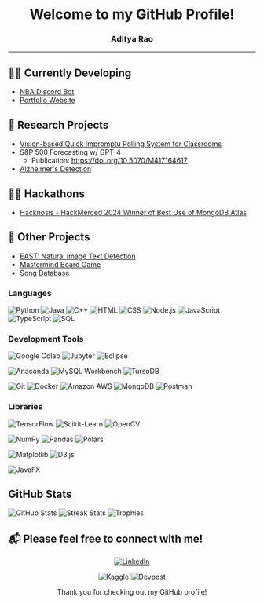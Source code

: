 <div align="center">

# Welcome to my GitHub Profile!
### Aditya Rao


</div>

---
## 👨‍💻 Currently Developing
- [NBA Discord Bot](https://github.com/AdityaRao127/BBALLHQ-DISCORD-BOT)
- [Portfolio Website](https://adityarao.co)



## 🔬 Research Projects
- [Vision-based Quick Impromptu Polling System for Classrooms](https://github.com/hajin-park/V-QUIP)
- S&P 500 Forecasting w/ GPT-4
   - Publication: https://doi.org/10.5070/M417164617 
- [Alzheimer's Detection](https://github.com/Sriramnat100/ASDRP_Files)

## 👨‍💻 Hackathons
- [Hacknosis - HackMerced 2024 Winner of Best Use of MongoDB Atlas](https://github.com/aelew/hackmerced-2024)

## 📂 Other Projects
- [EAST: Natural Image Text Detection](https://github.com/AdityaRao127/openCV-image-text-classification)
- [Mastermind Board Game](https://github.com/AdityaRao127/resume-projects/blob/main/Mastermind%20Game/Mastermind.java)
- [Song Database](https://github.com/AdityaRao127/resume-projects/blob/main/Mastermind%20Game/Mastermind.java)



### Languages

![Python](https://img.shields.io/badge/python-3670A0?style=for-the-badge&logo=python&logoColor=ffdd54) ![Java](https://img.shields.io/badge/java-%23ED8B00.svg?style=for-the-badge&logo=openjdk&logoColor=white) ![C++](https://img.shields.io/badge/c++-%2300599C.svg?style=for-the-badge&logo=c%2B%2B&logoColor=white) ![HTML](https://img.shields.io/badge/html-%23E34F26.svg?style=for-the-badge&logo=html5&logoColor=white) ![CSS](https://img.shields.io/badge/css-%231572B6.svg?style=for-the-badge&logo=css3&logoColor=white) ![Node.js](https://img.shields.io/badge/node.js-6DA55F?style=for-the-badge&logo=node.js&logoColor=white) ![JavaScript](https://img.shields.io/badge/javascript-%23323330.svg?style=for-the-badge&logo=javascript&logoColor=%23F7DF1E) ![TypeScript](https://img.shields.io/badge/typescript-%23007ACC.svg?style=for-the-badge&logo=typescript&logoColor=white) ![SQL](https://img.shields.io/badge/SQL-000?style=for-the-badge&logo=MySQL&logoColor=4479A1)




### Development Tools

![Google Colab](https://img.shields.io/badge/Google%20Colab-%23F9AB00.svg?style=for-the-badge&logo=google-colab&logoColor=white) ![Jupyter](https://img.shields.io/badge/Jupyter-%23F37626.svg?style=for-the-badge&logo=Jupyter&logoColor=white) ![Eclipse](https://img.shields.io/badge/Eclipse-2C2255?style=for-the-badge&logo=eclipse&logoColor=white)

![Anaconda](https://img.shields.io/badge/Anaconda-%2344A833.svg?style=for-the-badge&logo=anaconda&logoColor=white) ![MySQL Workbench](https://img.shields.io/badge/MySQL%20Workbench-%2300f.svg?style=for-the-badge&logo=mysql&logoColor=white) ![TursoDB](https://img.shields.io/badge/TursoDB-%23008080.svg?style=for-the-badge&logo=databricks&logoColor=white)

![Git](https://img.shields.io/badge/git-%23F05033.svg?style=for-the-badge&logo=git&logoColor=white) ![Docker](https://img.shields.io/badge/docker-%230db7ed.svg?style=for-the-badge&logo=docker&logoColor=white) ![Amazon AWS](https://img.shields.io/badge/Amazon%20AWS-%23FF9900.svg?style=for-the-badge&logo=amazon-aws&logoColor=white) ![MongoDB](https://img.shields.io/badge/MongoDB-%2347A248.svg?style=for-the-badge&logo=mongodb&logoColor=white) ![Postman](https://img.shields.io/badge/Postman-FF6C37?style=for-the-badge&logo=postman&logoColor=white)



### Libraries

![TensorFlow](https://img.shields.io/badge/TensorFlow-%23FF6F00.svg?style=for-the-badge&logo=TensorFlow&logoColor=white) ![Scikit-Learn](https://img.shields.io/badge/scikit--learn-%23F7931E.svg?style=for-the-badge&logo=scikit-learn&logoColor=white) ![OpenCV](https://img.shields.io/badge/OpenCV-%23white.svg?style=for-the-badge&logo=opencv&logoColor=black)

![NumPy](https://img.shields.io/badge/numpy-%23013243.svg?style=for-the-badge&logo=numpy&logoColor=white) ![Pandas](https://img.shields.io/badge/pandas-%23150458.svg?style=for-the-badge&logo=pandas&logoColor=white) ![Polars](https://img.shields.io/badge/polars-%230C55A5.svg?style=for-the-badge&logo=polars&logoColor=white)

![Matplotlib](https://img.shields.io/badge/Matplotlib-000000?style=for-the-badge&logo=python&logoColor=white) ![D3.js](https://img.shields.io/badge/d3.js-%23F9A03C.svg?style=for-the-badge&logo=d3.js&logoColor=white)

![JavaFX](https://img.shields.io/badge/JavaFX-007396?style=for-the-badge&logo=java&logoColor=white)


## GitHub Stats

![GitHub Stats](https://github-readme-stats.vercel.app/api?username=AdityaRao127&show_icons=true&theme=radical)
![Streak Stats](https://github-readme-streak-stats.herokuapp.com/?user=AdityaRao127&theme=dark)
![Trophies](https://github-profile-trophy.vercel.app/?username=AdityaRao127&theme=radical)


## 📬 Please feel free to connect with me!

<div align="center">

[![LinkedIn](https://img.shields.io/badge/LinkedIn-%230077B5.svg?style=for-the-badge&logo=linkedin&logoColor=white)](https://www.linkedin.com/in/aditya-kr-rao/)


[![Kaggle](https://img.shields.io/badge/Kaggle-%2320BEFF.svg?style=for-the-badge&logo=kaggle&logoColor=white)](https://www.kaggle.com/adityarao127) [![Devpost](https://img.shields.io/badge/Devpost-%230A0A0A.svg?style=for-the-badge&logo=devpost&logoColor=white)](https://devpost.com/rao-aditya-codes)
</div>

<div align="center">

  
Thank you for checking out my GitHub profile!

 </div>



